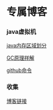 

<h1>专属博客</h1>
<h3>java虚拟机</h3>

[java内存区域划分](https://github.com/he321/he321.github.io/blob/master/blog/java%E5%86%85%E5%AD%98%E5%8C%BA%E5%9F%9F%E5%88%92%E5%88%86.md)

[GC原理祥解](https://github.com/he321/he321.github.io/blob/master/blog/gc%E5%8E%9F%E7%90%86.md)

[github命令](https://github.com/he321/he321.github.io/blob/master/blog/github-commit.md)

<h3>收集</h3>

[博客链接](https://github.com/he321/he321.github.io/blob/master/blog/collectionLink.md)
